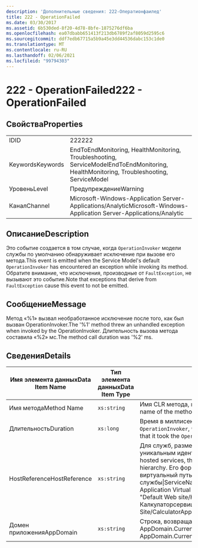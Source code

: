 ```yaml
---
description: 'Дополнительные сведения: 222-Оператионфаилед'
title: 222 - OperationFailed
ms.date: 03/30/2017
ms.assetid: 6b530ded-8f20-4d78-8bfe-1875276df6ba
ms.openlocfilehash: ea07dbabb651413f213db6789f2af8059d2595c6
ms.sourcegitcommit: ddf7edb67715a5b9a45e3dd44536dabc153c1de0
ms.translationtype: MT
ms.contentlocale: ru-RU
ms.lasthandoff: 02/06/2021
ms.locfileid: "99794303"
---
```

# <a name="222---operationfailed"></a><span data-ttu-id="96b8a-103">222 - OperationFailed</span><span class="sxs-lookup"><span data-stu-id="96b8a-103">222 - OperationFailed</span></span>

## <a name="properties"></a><span data-ttu-id="96b8a-104">Свойства</span><span class="sxs-lookup"><span data-stu-id="96b8a-104">Properties</span></span>  
  
|||  
|-|-|  
|<span data-ttu-id="96b8a-105">ID</span><span class="sxs-lookup"><span data-stu-id="96b8a-105">ID</span></span>|<span data-ttu-id="96b8a-106">222</span><span class="sxs-lookup"><span data-stu-id="96b8a-106">222</span></span>|  
|<span data-ttu-id="96b8a-107">Keywords</span><span class="sxs-lookup"><span data-stu-id="96b8a-107">Keywords</span></span>|<span data-ttu-id="96b8a-108">EndToEndMonitoring, HealthMonitoring, Troubleshooting, ServiceModel</span><span class="sxs-lookup"><span data-stu-id="96b8a-108">EndToEndMonitoring, HealthMonitoring, Troubleshooting, ServiceModel</span></span>|  
|<span data-ttu-id="96b8a-109">Уровень</span><span class="sxs-lookup"><span data-stu-id="96b8a-109">Level</span></span>|<span data-ttu-id="96b8a-110">Предупреждение</span><span class="sxs-lookup"><span data-stu-id="96b8a-110">Warning</span></span>|  
|<span data-ttu-id="96b8a-111">Канал</span><span class="sxs-lookup"><span data-stu-id="96b8a-111">Channel</span></span>|<span data-ttu-id="96b8a-112">Microsoft-Windows-Application Server-Applications/Analytic</span><span class="sxs-lookup"><span data-stu-id="96b8a-112">Microsoft-Windows-Application Server-Applications/Analytic</span></span>|  
  
## <a name="description"></a><span data-ttu-id="96b8a-113">Описание</span><span class="sxs-lookup"><span data-stu-id="96b8a-113">Description</span></span>  

 <span data-ttu-id="96b8a-114">Это событие создается в том случае, когда `OperationInvoker` модели службы по умолчанию обнаруживает исключение при вызове его метода.</span><span class="sxs-lookup"><span data-stu-id="96b8a-114">This event is emitted when the Service Model's default `OperationInvoker` has encountered an exception while invoking its method.</span></span> <span data-ttu-id="96b8a-115">Обратите внимание, что исключения, производные от `FaultException`, не вызывают это событие.</span><span class="sxs-lookup"><span data-stu-id="96b8a-115">Note that exceptions that derive from `FaultException` cause this event to not be emitted.</span></span>  
  
## <a name="message"></a><span data-ttu-id="96b8a-116">Сообщение</span><span class="sxs-lookup"><span data-stu-id="96b8a-116">Message</span></span>  

 <span data-ttu-id="96b8a-117">Метод «%1» вызвал необработанное исключение после того, как был вызван OperationInvoker.</span><span class="sxs-lookup"><span data-stu-id="96b8a-117">The '%1' method threw an unhandled exception when invoked by the OperationInvoker.</span></span> <span data-ttu-id="96b8a-118">Длительность вызова метода составила «%2» мс.</span><span class="sxs-lookup"><span data-stu-id="96b8a-118">The method call duration was '%2' ms.</span></span>  
  
## <a name="details"></a><span data-ttu-id="96b8a-119">Сведения</span><span class="sxs-lookup"><span data-stu-id="96b8a-119">Details</span></span>  
  
|<span data-ttu-id="96b8a-120">Имя элемента данных</span><span class="sxs-lookup"><span data-stu-id="96b8a-120">Data Item Name</span></span>|<span data-ttu-id="96b8a-121">Тип элемента данных</span><span class="sxs-lookup"><span data-stu-id="96b8a-121">Data Item Type</span></span>|<span data-ttu-id="96b8a-122">Описание</span><span class="sxs-lookup"><span data-stu-id="96b8a-122">Description</span></span>|  
|--------------------|--------------------|-----------------|  
|<span data-ttu-id="96b8a-123">Имя метода</span><span class="sxs-lookup"><span data-stu-id="96b8a-123">Method Name</span></span>|`xs:string`|<span data-ttu-id="96b8a-124">Имя CLR метода, который был вызван `OperationInvoker`.</span><span class="sxs-lookup"><span data-stu-id="96b8a-124">The CLR name of the method that was invoked by the `OperationInvoker`.</span></span>|  
|<span data-ttu-id="96b8a-125">Длительность</span><span class="sxs-lookup"><span data-stu-id="96b8a-125">Duration</span></span>|`xs:long`|<span data-ttu-id="96b8a-126">Время в миллисекундах, которое потребовалось `OperationInvoker`, чтобы вызвать метод.</span><span class="sxs-lookup"><span data-stu-id="96b8a-126">The time, in milliseconds, that it took the `OperationInvoker` to invoke the method.</span></span>|  
|<span data-ttu-id="96b8a-127">HostReference</span><span class="sxs-lookup"><span data-stu-id="96b8a-127">HostReference</span></span>|`xs:string`|<span data-ttu-id="96b8a-128">Для служб, размещенных на веб-узле, это поле является уникальным идентификатором службы в веб-иерархии.</span><span class="sxs-lookup"><span data-stu-id="96b8a-128">For Web-hosted services, this field uniquely identifies the service in the Web hierarchy.</span></span> <span data-ttu-id="96b8a-129">Его формат определяется как "имя веб-сайта виртуальный путь к приложению&#124;виртуальный путь службы&#124;ServiceName".</span><span class="sxs-lookup"><span data-stu-id="96b8a-129">Its format is defined as 'Web Site Name Application Virtual Path&#124;Service Virtual Path&#124;ServiceName'.</span></span> <span data-ttu-id="96b8a-130">Пример: "Default Web site/Калкулатораппликатион&#124;/Калкулаторсервице.СВК&#124;CalculatorService".</span><span class="sxs-lookup"><span data-stu-id="96b8a-130">Example: 'Default Web Site/CalculatorApplication&#124;/CalculatorService.svc&#124;CalculatorService'.</span></span>|  
|<span data-ttu-id="96b8a-131">Домен приложения</span><span class="sxs-lookup"><span data-stu-id="96b8a-131">AppDomain</span></span>|`xs:string`|<span data-ttu-id="96b8a-132">Строка, возвращаемая AppDomain.CurrentDomain.FriendlyName.</span><span class="sxs-lookup"><span data-stu-id="96b8a-132">The string returned by AppDomain.CurrentDomain.FriendlyName.</span></span>|
